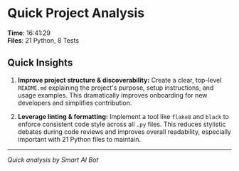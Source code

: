 # Quick Project Analysis

**Time**: 16:41:29  
**Files**: 21 Python, 8 Tests

## Quick Insights

1.  **Improve project structure & discoverability:** Create a clear, top-level `README.md` explaining the project's purpose, setup instructions, and usage examples. This dramatically improves onboarding for new developers and simplifies contribution.

2.  **Leverage linting & formatting:** Implement a tool like `flake8` and `black` to enforce consistent code style across all `.py` files. This reduces stylistic debates during code reviews and improves overall readability, especially important with 21 Python files to maintain.


---
*Quick analysis by Smart AI Bot*
